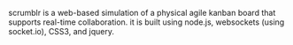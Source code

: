 scrumblr is a web-based simulation of a physical agile kanban board that supports real-time collaboration. it is built using node.js, websockets (using socket.io), CSS3, and jquery. 
